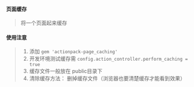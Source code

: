 #### 页面缓存
> 将一个页面起来缓存

#### 使用注意
> 1. 添加 `gem 'actionpack-page_caching'`
> 2. 开发环境测试缓存需 `config.action_controller.perform_caching = true`
> 3. 缓存文件一般放在 public目录下
> 4. 清除缓存方法： 删掉缓存文件（浏览器也要清楚缓存才能看到效果）



